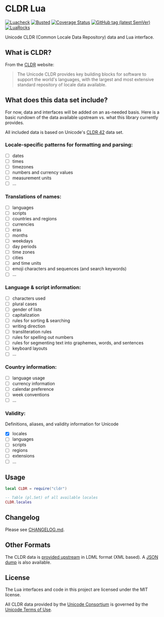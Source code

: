 # CLDR Lua

[![Luacheck](https://github.com/alerque/cldr-lua/workflows/Luacheck/badge.svg)](https://github.com/alerque/cldr-lua/actions)
[![Busted](https://github.com/alerque/cldr-lua/workflows/Busted/badge.svg)](https://github.com/alerque/cldr-lua/actions)
[![Coverage Status](https://coveralls.io/repos/github/alerque/cldr-lua/badge.svg?branch=master)](https://coveralls.io/github/alerque/cldr-lua?branch=master)
[![GitHub tag (latest SemVer)](https://img.shields.io/github/v/tag/alerque/cldr-lua)](https://github.com/alerque/cldr-lua/releases)
[![LuaRocks](https://img.shields.io/luarocks/v/alerque/cldr)](https://luarocks.org/modules/alerque/cldr)

Unicode CLDR (Common Locale Data Repository) data and Lua interface.

## What is CLDR?

From the [CLDR][cldr] website:

> The Unicode CLDR provides key building blocks for software to support the world's languages, with the largest and most extensive standard repository of locale data available.

## What does this data set include?

For now, data and interfaces will be added on an as-needed basis. Here is a basic rundown of the data available upstream vs. what this library currently provides.

All included data is based on Unicode's [CLDR 42][cldr-notes] data set.

### Locale-specific patterns for formatting and parsing:

* [ ] dates
* [ ] times
* [ ] timezones
* [ ] numbers and currency values
* [ ] measurement units
* [ ] …

### Translations of names:

* [ ] languages
* [ ] scripts
* [ ] countries and regions
* [ ] currencies
* [ ] eras
* [ ] months
* [ ] weekdays
* [ ] day periods
* [ ] time zones
* [ ] cities
* [ ] and time units
* [ ] emoji characters and sequences (and search keywords)
* [ ] …

### Language & script information:

* [ ] characters used
* [ ] plural cases
* [ ] gender of lists
* [ ] capitalization
* [ ] rules for sorting & searching
* [ ] writing direction
* [ ] transliteration rules
* [ ] rules for spelling out numbers
* [ ] rules for segmenting text into graphemes, words, and sentences
* [ ] keyboard layouts
* [ ] …

### Country information:

* [ ] language usage
* [ ] currency information
* [ ] calendar preference
* [ ] week conventions
* [ ] …

### Validity:

Definitions, aliases, and validity information for Unicode

* [x] locales
* [ ] languages
* [ ] scripts
* [ ] regions
* [ ] extensions
* [ ] …

## Usage

```lua
local CLDR = require("cldr")

-- Table (pl.Set) of all available locales
CLDR.locales
```
## Changelog

Please see [CHANGELOG.md](./CHANGELOG.md).

## Other Formats

The CLDR data is [provided upstream][cldr-gh] in LDML format (XML based). A [JSON dump][cldr-json] is also available.

## License

The Lua interfaces and code in this project are licensed under the MIT license.

All CLDR data provided by the [Unicode Consortium][uc] is governed by the [Unicode Terms of Use][utou].

 [cldr-gh]: https://github.com/unicode-org/cldr
 [cldr-json]: https://github.com/unicode-cldr/cldr-json
 [cldr]: http://cldr.unicode.org
 [uc]: https://unicode.org/main.html
 [utou]: https://www.unicode.org/copyright.html
 [cldr-notes]: http://cldr.unicode.org/index/downloads/cldr-42
